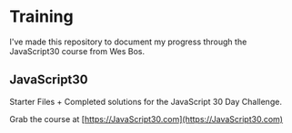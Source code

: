 # Training

I've made this repository to document my progress through the JavaScript30 course from Wes Bos.

## JavaScript30

Starter Files + Completed solutions for the JavaScript 30 Day Challenge.

Grab the course at [https://JavaScript30.com](https://JavaScript30.com)